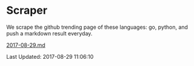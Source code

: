 # Scraper

We scrape the github trending page of these languages: go, python, and push a markdown result everyday.

[2017-08-29.md](https://github.com/borays/Scraper/blob/master/2017-08-29.md)

Last Updated: 2017-08-29 11:06:10